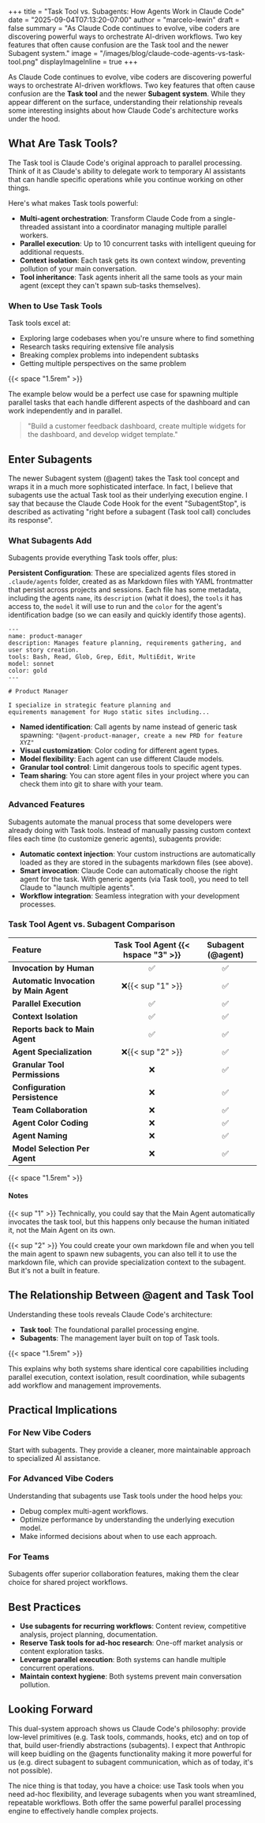 +++
title = "Task Tool vs. Subagents: How Agents Work in Claude Code"
date = "2025-09-04T07:13:20-07:00"
author = "marcelo-lewin"
draft = false
summary = "As Claude Code continues to evolve, vibe coders are discovering powerful ways to orchestrate AI-driven workflows. Two key features that often cause confusion are the Task tool and the newer Subagent system."
image = "/images/blog/claude-code-agents-vs-task-tool.png"
displayImageInline = true
+++

As Claude Code continues to evolve, vibe coders are discovering powerful ways to orchestrate AI-driven workflows. Two key features that often cause confusion are the **Task tool** and the newer **Subagent system**. While they appear different on the surface, understanding their relationship reveals some interesting insights about how Claude Code's architecture works under the hood.

## What Are Task Tools?

The Task tool is Claude Code's original approach to parallel processing. Think of it as Claude's ability to delegate work to temporary AI assistants that can handle specific operations while you continue working on other things.

Here's what makes Task tools powerful:

- **Multi-agent orchestration**: Transform Claude Code from a single-threaded assistant into a coordinator managing multiple parallel workers.
- **Parallel execution**: Up to 10 concurrent tasks with intelligent queuing for additional requests.
- **Context isolation**: Each task gets its own context window, preventing pollution of your main conversation.
- **Tool inheritance**: Task agents inherit all the same tools as your main agent (except they can't spawn sub-tasks themselves).

### When to Use Task Tools

Task tools excel at:
- Exploring large codebases when you're unsure where to find something
- Research tasks requiring extensive file analysis
- Breaking complex problems into independent subtasks
- Getting multiple perspectives on the same problem

{{< space "1.5rem" >}}

The example below would be a perfect use case for spawning multiple parallel tasks that each handle different aspects of the dashboard and can work independently and in parallel.

> "Build a customer feedback dashboard, create multiple widgets for the dashboard, and develop widget template."

## Enter Subagents

The newer Subagent system (@agent) takes the Task tool concept and wraps it in a much more sophisticated interface. In fact, I believe that subagents use the actual Task tool as their underlying execution engine.  I say that because the Claude Code Hook for the event "SubagentStop", is described as activating "right before a subagent (Task tool call) concludes its response".

### What Subagents Add

Subagents provide everything Task tools offer, plus:

**Persistent Configuration**: These are specialized agents files stored in `.claude/agents` folder, created as as Markdown files with YAML frontmatter that persist across projects and sessions.  Each file has some metadata, including the agents `name`, its `description` (what it does), the `tools` it has access to, the `model` it will use to run and the `color` for the agent's identification badge (so we can easily and quickly identify those agents).

```
---
name: product-manager
description: Manages feature planning, requirements gathering, and user story creation.
tools: Bash, Read, Glob, Grep, Edit, MultiEdit, Write
model: sonnet
color: gold
---

# Product Manager

I specialize in strategic feature planning and 
equirements management for Hugo static sites including...
```

- **Named identification**: Call agents by name instead of generic task spawning: `"@agent-product-manager, create a new PRD for feature XYZ"`
- **Visual customization**: Color coding for different agent types.
- **Model flexibility**: Each agent can use different Claude models.
- **Granular tool control**: Limit dangerous tools to specific agent types.
- **Team sharing**: You can store agent files in your project where you can check them into git to share with your team.

### Advanced Features

Subagents automate the manual process that some developers were already doing with Task tools. Instead of manually passing custom context files each time (to customize generic agents), subagents provide:

- **Automatic context injection**: Your custom instructions are automatically loaded as they are stored in the subagents markdown files (see above).
- **Smart invocation**: Claude Code can automatically choose the right agent for the task.  With generic agents (via Task tool), you need to tell Claude to "launch multiple agents".
- **Workflow integration**: Seamless integration with your development processes.

### Task Tool Agent vs. Subagent Comparison

| Feature | Task Tool Agent {{< hspace "3" >}} | Subagent (@agent) |
:---------|:----------------:|:-------------------:|
| **Invocation by Human** | ✅ | ✅ |
| **Automatic Invocation by Main Agent** | ❌{{< sup "1" >}} | ✅ |
| **Parallel Execution** | ✅ | ✅ |
| **Context Isolation** | ✅ | ✅ |
| **Reports back to Main Agent** | ✅  | ✅ |
| **Agent Specialization** | ❌{{< sup "2" >}} | ✅ |
| **Granular Tool Permissions** | ❌ | ✅ |
| **Configuration Persistence** | ❌ | ✅ |
| **Team Collaboration** | ❌ | ✅ |
| **Agent Color Coding** | ❌ | ✅ |
| **Agent Naming** | ❌ | ✅ |
| **Model Selection Per Agent** | ❌ | ✅ |

{{< space "1.5rem" >}}

#### Notes
{{< sup "1" >}} Technically, you could say that the Main Agent automatically invocates the task tool, but this happens only because the human initiated it, not the Main Agent on its own.

{{< sup "2" >}} You could create your own markdown file and when you tell the main agent to spawn new subagents, you can also tell it to use the markdown file, which can provide specialization context to the subagent.  But it's not a built in feature.

## The Relationship Between @agent and Task Tool

Understanding these tools reveals Claude Code's architecture:

- **Task tool**: The foundational parallel processing engine.
- **Subagents**: The management layer built on top of Task tools.

{{< space "1.5rem" >}}

This explains why both systems share identical core capabilities including parallel execution, context isolation, result coordination, while subagents add workflow and management improvements.

## Practical Implications

### For New Vibe Coders

Start with subagents. They provide a cleaner, more maintainable approach to specialized AI assistance.

### For Advanced Vibe Coders
Understanding that subagents use Task tools under the hood helps you:
- Debug complex multi-agent workflows.
- Optimize performance by understanding the underlying execution model.
- Make informed decisions about when to use each approach.

### For Teams
Subagents offer superior collaboration features, making them the clear choice for shared project workflows.

## Best Practices

- **Use subagents for recurring workflows**: Content review, competitive analysis, project planning, documentation.
- **Reserve Task tools for ad-hoc research**: One-off market analysis or content exploration tasks.
- **Leverage parallel execution**: Both systems can handle multiple concurrent operations.
- **Maintain context hygiene**: Both systems prevent main conversation pollution.

## Looking Forward

This dual-system approach shows us Claude Code's philosophy: provide low-level primitives (e.g. Task tools, commands, hooks, etc) and on top of that, build user-friendly abstractions (subagents). I expect that Anthropic will keep buidling on the @agents functionality making it more powerful for us (e.g. direct subagent to subagent communication, which as of today, it's not possible).

The nice thing is that today, you have a choice: use Task tools when you need ad-hoc flexibility, and leverage subagents when you want streamlined, repeatable workflows. Both offer the same powerful parallel processing engine to effectively handle complex projects.